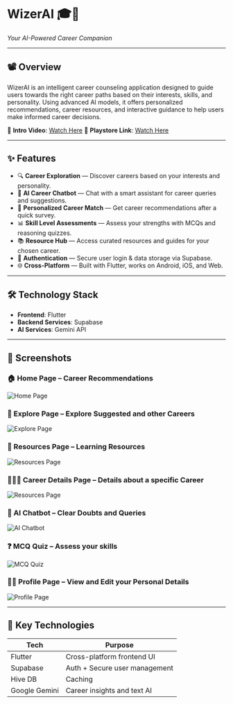 # WizerAI 🎓🤖  
*Your AI-Powered Career Companion*

---

## 📽️ Overview

WizerAI is an intelligent career counseling application designed to guide users towards the right career paths based on their interests, skills, and personality. Using advanced AI models, it offers personalized recommendations, career resources, and interactive guidance to help users make informed career decisions.

🔗 **Intro Video**: [Watch Here](https://youtube.com/shorts/RbVHbEclNJg)
🔗 **Playstore Link**: [Watch Here](https://play.google.com/store/apps/details?id=com.wizer.career_counsellor)

---

## ✨ Features

- 🔍 **Career Exploration** — Discover careers based on your interests and personality.
- 🤖 **AI Career Chatbot** — Chat with a smart assistant for career queries and suggestions.
- 🧠 **Personalized Career Match** — Get career recommendations after a quick survey.
- 📊 **Skill Level Assessments** — Assess your strengths with MCQs and reasoning quizzes.
- 📚 **Resource Hub** — Access curated resources and guides for your chosen career.
- 🔐 **Authentication** — Secure user login & data storage via Supabase.
- 🌐 **Cross-Platform** — Built with Flutter, works on Android, iOS, and Web.

---

## 🛠️ Technology Stack

- **Frontend**: Flutter
- **Backend Services**: Supabase
- **AI Services**: Gemini API

---

## 📱 Screenshots

### 🏠 Home Page – Career Recommendations
![Home Page](assets/screenshots/page1.png)

### 🧭 Explore Page – Explore Suggested and other Careers
![Explore Page](assets/screenshots/page2.png)

### 📖 Resources Page – Learning Resources
![Resources Page](assets/screenshots/page3.png)

### 👨🏻‍💼 Career Details Page – Details about a specific Career
![Resources Page](assets/screenshots/page4.png)

### 🤖 AI Chatbot – Clear Doubts and Queries
![AI Chatbot](assets/screenshots/page5.png)

### ❓ MCQ Quiz – Assess your skills
![MCQ Quiz](assets/screenshots/page6.png)

### 👨🏻 Profile Page – View and Edit your Personal Details
![Profile Page](assets/screenshots/page7.png)

---

## 🔑 Key Technologies

| Tech         | Purpose                          |
|--------------|----------------------------------|
| Flutter      | Cross-platform frontend UI       |
| Supabase     | Auth + Secure user management    |
| Hive DB      | Caching                          |
| Google Gemini| Career insights and text AI      |
